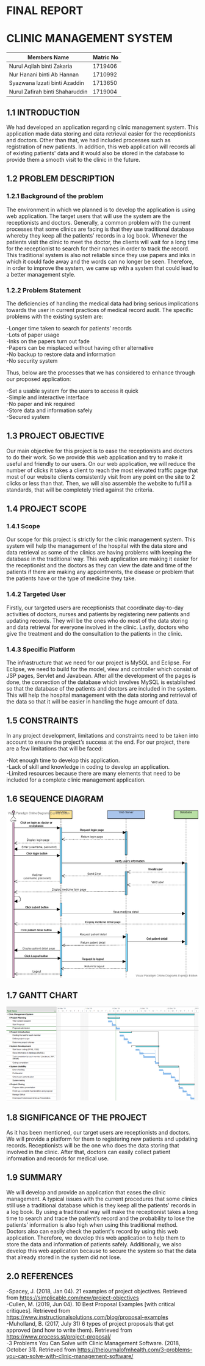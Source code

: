 # FINAL REPORT </br>
# CLINIC MANAGEMENT SYSTEM

Members Name  | Matric No
------------- | -------------
Nurul Aqilah binti Zakaria  | 1719406
Nur Hanani binti Ab Hannan  | 1710992
Syazwana Izzati binti Azaddin  | 1713650
Nurul Zafirah binti Shaharuddin  | 1719004


## 1.1 INTRODUCTION

We had developed an application regarding clinic management system. This application made data storing and data retrieval
easier for the receptionists and doctors. Other than that, we had included processes such as registration of new patients. In addition,
this web application will records all of existing patients' data and it would also be stored in the database to provide them a smooth 
visit to the clinic in the future.


## 1.2 PROBLEM DESCRIPTION
### 1.2.1 Background of the problem

The environment in which we planned is to develop the application is using web application. The target users that will use the system 
are the receptionists and doctors. Generally, a common problem with the current processes that some clinics are facing is that they use 
traditional database whereby they keep all the patients’ records in a log book. Whenever the patients visit the clinic to meet the 
doctor, the clients will wait for a long time for the receptionist to search for their names in order to track the record. This 
traditional system is also not reliable since they use papers and inks in which it could fade away and the words can no longer be seen. 
Therefore, in order to improve the system, we came up with a system that could lead to a better management style.


### 1.2.2 Problem Statement

The deficiencies of handling the medical data had bring serious implications towards the user in current practices of medical record 
audit. The specific problems with the existing system are:

-Longer time taken to search for patients’ records </br>
-Lots of paper usage </br>
-Inks on the papers turn out fade </br>
-Papers can be misplaced without having other alternative </br>
-No backup to restore data and information </br>
-No security system </br>

Thus, below are the processes that we has considered to enhance through our proposed application:

-Set a usable system for the users to access it quick </br>
-Simple and interactive interface </br>
-No paper and ink required </br>
-Store data and information safely </br>
-Secured system </br>


## 1.3 PROJECT OBJECTIVE

Our main objective for this project is to ease the receptionists and doctors to do their work. So we provide this web application 
and try to make it useful and friendly to our users. On our web application, we will reduce the number of clicks it takes a client to 
reach the most elevated traffic page that most of our website clients consistently visit from any point on the site to 2 clicks or less 
than that. Then, we will also assemble the website to fulfill a standards, that will be completely tried against the criteria.


## 1.4 PROJECT SCOPE
### 1.4.1 Scope

Our scope for this project is strictly for the  clinic management system. This system will help the management of the hospital with 
the data store and data retrieval as some of the clinics are having problems with keeping the database in the traditional way. This web 
application are making it easier for the receptionist and the doctors as they can view the date and time of the patients if there are 
making any appointments, the disease or problem that the patients have or the type of medicine they take. 


### 1.4.2 Targeted User

Firstly, our targeted users are receptionists that coordinate day-to-day activities of doctors, nurses and patients by registering new 
patients and updating records. They will be the ones who do most of the data storing and data retrieval for everyone involved in the 
clinic. Lastly, doctors who give the treatment and do the consultation to the patients in the clinic. 


### 1.4.3 Specific Platform

The infrastructure that we need for our project is MySQL and Eclipse. For Eclipse, we need to build for the model, view and controller 
which consist of JSP pages, Servlet and Javabean. After all the development of the pages is done, the connection of the database which 
involves MySQL is established so that the database of the patients and doctors are included in the system. This will help the hospital 
management with the data storing and retrieval of the data so that it will be easier in handling the huge amount of data.


## 1.5 CONSTRAINTS

In any project development, limitations and constraints need to be taken into account to ensure the project’s success at the end. For 
our project, there are a few limitations that will be faced: 

-Not enough time to develop this application. </br>
-Lack of skill and knowledge in coding to develop an application.  </br>
-Limited resources because there are many elements that need to be included for a complete clinic management application. </br>


## 1.6 SEQUENCE DIAGRAM

![Seq Diagram](clinic.png)


## 1.7 GANTT CHART

![Gantt Chart Diagram](ClinicProject.png)


## 1.8 SIGNIFICANCE OF THE PROJECT

As it has been mentioned, our target users are receptionists and doctors. We will provide a platform for them to registering new 
patients and updating records. Receptionists will be the one who does the data storing that involved in the clinic. After that, doctors 
can easily collect patient information and records for medical use.


## 1.9 SUMMARY

We will develop and provide an application that eases the clinic management. A typical issues with the current procedures that some 
clinics still use a traditional database which is they keep all the patients’ records in a log book. By using a traditional way will 
make the receptionist takes a long time to search and trace the patient’s record and the probability to lose the patients’ information 
is also high when using this traditional method. Doctors also can easily check the patient's record by using this web application. 
Therefore, we develop this web application to help them to store the data and information of patients safely. Additionally, we also 
develop this web application because to secure the system so that the data that already stored in the system did not lose.


## 2.0 REFERENCES

-Spacey, J. (2018, Jan 04). 21 examples of project objectives. Retrieved from https://simplicable.com/new/project-objectives </br>
-Cullen, M. (2019, Jun 04). 10 Best Proposal Examples [with critical critiques]. Retrieved from https://www.instructionalsolutions.com/blog/proposal-examples </br>
-Muholland, B. (2017, July 31) 6 types of project proposals that get approved (and how to write them). Retrieved from https://www.process.st/project-proposal/ </br>
-3 Problems You Can Solve with Clinic Management Software. (2018, October 31). Retrieved from https://thejournalofmhealth.com/3-problems-you-can-solve-with-clinic-management-software/ </br>

